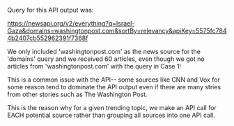 Query for this API output was:

https://newsapi.org/v2/everything?q=Israel-Gaza&domains=washingtonpost.com&sortBy=relevancy&apiKey=5575fc7844b2407cb552962391f7368f

We only included 'washingtonpost.com' as the news source for the 'domains' query and
we received 60 articles, even though we got no articles from 'washingtonpost.com' with the
query in Case 1!

This is a common issue with the API-- some sources like CNN and Vox for some reason tend to
dominate the API output even if there are many stries from other stories such as The
Washington Post.

This is the reason why for a given trending topic, we make an API call for EACH potential source
rather than grouping all sources into one API call.
